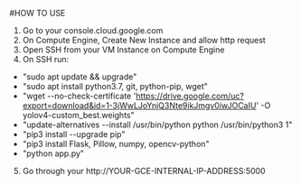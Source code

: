 #HOW TO USE

1. Go to your console.cloud.google.com
2. On Compute Engine, Create New Instance and allow http request
3. Open SSH from your VM Instance on Compute Engine
4. On SSH run:
* "sudo apt update && upgrade"
* "sudo apt install python3.7, git, python-pip, wget"
* "wget --no-check-certificate 'https://drive.google.com/uc?export=download&id=1-3jWwLJoYnjQ3Nte9ikJmgv0iwJOCaIU' -O yolov4-custom_best.weights"
* "update-alternatives --install /usr/bin/python python /usr/bin/python3 1"
* "pip3 install --upgrade pip"
* "pip3 install Flask, Pillow, numpy, opencv-python"
* "python app.py"
5. Go through your http://YOUR-GCE-INTERNAL-IP-ADDRESS:5000
